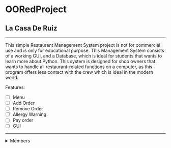 # OORedProject #

## La Casa De Ruiz ##
 - - - -

This simple Restaurant Management System project is not for commercial use and is only for educational purpose. This Management System consists of a working GUI, and a Database, which is ideal for students that wants to learn more about Python. This system is designed for shop owners that wants to handle all restaurant-related functions on a computer, as this program offers less contact with the crew which is ideal in the modern world.

Features:
  - [ ] Menu
  - [ ] Add Order
  - [ ] Remove Order
  - [ ] Allergy Warning
  - [ ] Pay order
  - [ ] GUI

 - - - -
 
<details>
  <summary>Members</summary>
 
  <p>Emmanuel Renaldo C. Malino</p>
  <p>Allana A. Navajas</p>
</details>
